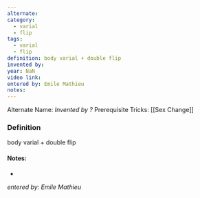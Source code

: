 ```yaml
---
alternate: 
category:
  - varial
  - flip
tags:
  - varial
  - flip
definition: body varial + double flip
invented by: 
year: NaN
video link: 
entered by: Emile Mathieu
notes: 
---
```

Alternate Name: 
*Invented by ?*
Prerequisite Tricks: [[Sex Change]]

### Definition
body varial + double flip


#### Notes:
- 
*entered by: Emile Mathieu*
